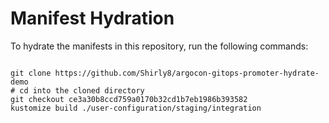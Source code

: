 
# Manifest Hydration

To hydrate the manifests in this repository, run the following commands:

```shell

git clone https://github.com/Shirly8/argocon-gitops-promoter-hydrate-demo
# cd into the cloned directory
git checkout ce3a30b8ccd759a0170b32cd1b7eb1986b393582
kustomize build ./user-configuration/staging/integration
```